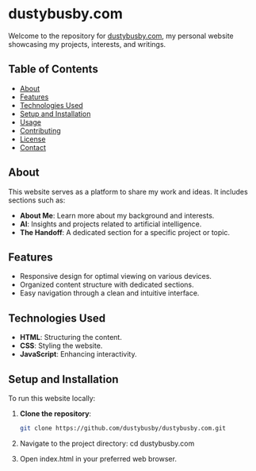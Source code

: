 # dustybusby.com

Welcome to the repository for [dustybusby.com](https://dustybusby.com), my personal website showcasing my projects, interests, and writings.

## Table of Contents

- [About](#about)
- [Features](#features)
- [Technologies Used](#technologies-used)
- [Setup and Installation](#setup-and-installation)
- [Usage](#usage)
- [Contributing](#contributing)
- [License](#license)
- [Contact](#contact)

## About

This website serves as a platform to share my work and ideas. It includes sections such as:

- **About Me**: Learn more about my background and interests.
- **AI**: Insights and projects related to artificial intelligence.
- **The Handoff**: A dedicated section for a specific project or topic.

## Features

- Responsive design for optimal viewing on various devices.
- Organized content structure with dedicated sections.
- Easy navigation through a clean and intuitive interface.

## Technologies Used

- **HTML**: Structuring the content.
- **CSS**: Styling the website.
- **JavaScript**: Enhancing interactivity.

## Setup and Installation

To run this website locally:

1. **Clone the repository**:
   ```bash
   git clone https://github.com/dustybusby/dustybusby.com.git

2. Navigate to the project directory:
    cd dustybusby.com

3. Open index.html in your preferred web browser.

